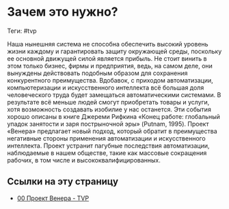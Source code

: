 # Зачем это нужно?

Теги: #tvp

Наша нынешняя система не способна обеспечить высокий уровень жизни каждому и гарантировать защиту окружающей среды, поскольку ее основной движущей силой является прибыль. Не стоит винить в этом только бизнес, фирмы и предприятия, ведь, на самом деле, они вынуждены действовать подобным образом для сохранения конкурентного преимущества. Вдобавок, с приходом автоматизации, компьютеризации и искусственного интеллекта всё большая доля человеческого труда будет замещаться автоматическими системами. В результате всё меньше людей смогут приобретать товары и услуги, хотя возможность создавать изобилие у нас останется. Эти события хорошо описаны в книге Джереми Рифкина «Конец работе: глобальный упадок занятости и заря пострыночной эры» (Putnam, 1995). Проект «Венера» предлагает новый подход, который обратит в преимущества негативные стороны применения автоматизации и искусственного интеллекта. Проект устранит пагубные последствия автоматизации, наблюдаемые в нашем обществе, такие как массовые сокращения рабочих, в том числе и высококвалифицированных.

## Ссылки на эту страницу

* [00 Проект Венера - TVP](00%20%D0%9F%D1%80%D0%BE%D0%B5%D0%BA%D1%82%20%D0%92%D0%B5%D0%BD%D0%B5%D1%80%D0%B0%20-%20TVP.md)

